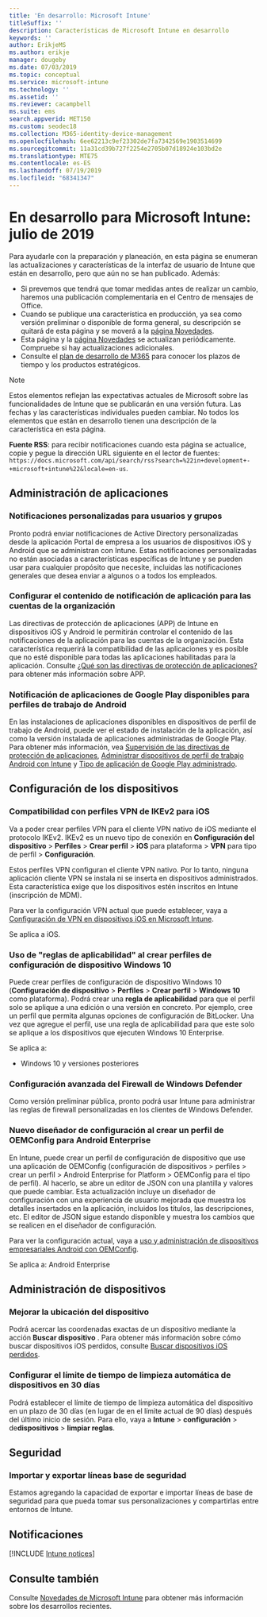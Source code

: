 ```yaml
---
title: 'En desarrollo: Microsoft Intune'
titleSuffix: ''
description: Características de Microsoft Intune en desarrollo
keywords: ''
author: ErikjeMS
ms.author: erikje
manager: dougeby
ms.date: 07/03/2019
ms.topic: conceptual
ms.service: microsoft-intune
ms.technology: ''
ms.assetid: ''
ms.reviewer: cacampbell
ms.suite: ems
search.appverid: MET150
ms.custom: seodec18
ms.collection: M365-identity-device-management
ms.openlocfilehash: 6ee62213c9ef23302de7fa7342569e1903514699
ms.sourcegitcommit: 11a31cd39b727f2254e2705b07d18924e103bd2e
ms.translationtype: MTE75
ms.contentlocale: es-ES
ms.lasthandoff: 07/19/2019
ms.locfileid: "68341347"
---
```

# <a name="in-development-for-microsoft-intune---july-2019"></a>En desarrollo para Microsoft Intune: julio de 2019

Para ayudarle con la preparación y planeación, en esta página se enumeran las actualizaciones y características de la interfaz de usuario de Intune que están en desarrollo, pero que aún no se han publicado. Además:

- Si prevemos que tendrá que tomar medidas antes de realizar un cambio, haremos una publicación complementaria en el Centro de mensajes de Office.
- Cuando se publique una característica en producción, ya sea como versión preliminar o disponible de forma general, su descripción se quitará de esta página y se moverá a la [página Novedades](whats-new.md).
- Esta página y la [página Novedades](whats-new.md) se actualizan periódicamente. Compruebe si hay actualizaciones adicionales.
- Consulte el [plan de desarrollo de M365](https://www.microsoft.com/microsoft-365/roadmap?rtc=2&filters=EMS) para conocer los plazos de tiempo y los productos estratégicos.

> [!Note]
> Estos elementos reflejan las expectativas actuales de Microsoft sobre las funcionalidades de Intune que se publicarán en una versión futura. Las fechas y las características individuales pueden cambiar. No todos los elementos que están en desarrollo tienen una descripción de la característica en esta página.

**Fuente RSS**: para recibir notificaciones cuando esta página se actualice, copie y pegue la dirección URL siguiente en el lector de fuentes: `https://docs.microsoft.com/api/search/rss?search=%22in+development+-+microsoft+intune%22&locale=en-us`.

<!--
## What's coming to Intune in the Azure portal 
## What's coming to Intune apps
## Notices
-->

<!-- Common categories:  
#### App management
#### Device configuration
#### Device enrollment
#### Device management
#### Intune apps
#### Monitor and troubleshoot
#### Role-based access control
#### Security

-->
 
<!-- ***********************************************-->
## <a name="app-management"></a>Administración de aplicaciones


### <a name="customized-notifications-for-users-and-groups-------16766574-----"></a>Notificaciones personalizadas para usuarios y grupos    <!-- 16766574   -->
Pronto podrá enviar notificaciones de Active Directory personalizadas desde la aplicación Portal de empresa a los usuarios de dispositivos iOS y Android que se administran con Intune. Estas notificaciones personalizadas no están asociadas a características específicas de Intune y se pueden usar para cualquier propósito que necesite, incluidas las notificaciones generales que desea enviar a algunos o a todos los empleados.  

### <a name="configure-app-notification-content-for-organization-accounts----2576686---"></a>Configurar el contenido de notificación de aplicación para las cuentas de la organización <!-- 2576686 -->
Las directivas de protección de aplicaciones (APP) de Intune en dispositivos iOS y Android le permitirán controlar el contenido de las notificaciones de la aplicación para las cuentas de la organización. Esta característica requerirá la compatibilidad de las aplicaciones y es posible que no esté disponible para todas las aplicaciones habilitadas para la aplicación. Consulte [¿Qué son las directivas de protección de aplicaciones?](app-protection-policy.md) para obtener más información sobre APP.

### <a name="available-google-play-app-reporting-for-android-work-profiles----3041956----"></a>Notificación de aplicaciones de Google Play disponibles para perfiles de trabajo de Android <!-- 3041956  -->
En las instalaciones de aplicaciones disponibles en dispositivos de perfil de trabajo de Android, puede ver el estado de instalación de la aplicación, así como la versión instalada de aplicaciones administradas de Google Play. Para obtener más información, vea [Supervisión de las directivas de protección de aplicaciones](app-protection-policies-monitor.md), [Administrar dispositivos de perfil de trabajo Android con Intune](android-enterprise-overview.md) y [Tipo de aplicación de Google Play administrado](apps-add-android-for-work.md#managed-google-play-app-type).

<!-- ***********************************************-->
## <a name="device-configuration"></a>Configuración de los dispositivos


### <a name="support-for-ikev2-vpn-profiles-for-ios----1943438---"></a>Compatibilidad con perfiles VPN de IKEv2 para iOS <!-- 1943438 -->
Va a poder crear perfiles VPN para el cliente VPN nativo de iOS mediante el protocolo IKEv2. IKEv2 es un nuevo tipo de conexión en **Configuración del dispositivo** > **Perfiles** > **Crear perfil** > **iOS** para plataforma > **VPN** para tipo de perfil > **Configuración**.

Estos perfiles VPN configuran el cliente VPN nativo. Por lo tanto, ninguna aplicación cliente VPN se instala ni se inserta en dispositivos administrados. Esta característica exige que los dispositivos estén inscritos en Intune (inscripción de MDM).

Para ver la configuración VPN actual que puede establecer, vaya a [Configuración de VPN en dispositivos iOS en Microsoft Intune](vpn-settings-ios.md).

Se aplica a iOS.

### <a name="use-applicability-rules-when-creating-windows-10-device-configuration-profiles----2549910---"></a>Uso de "reglas de aplicabilidad" al crear perfiles de configuración de dispositivo Windows 10 <!-- 2549910 -->
Puede crear perfiles de configuración de dispositivo Windows 10 (**Configuración de dispositivo** > **Perfiles** > **Crear perfil** > **Windows 10** como plataforma). Podrá crear una **regla de aplicabilidad** para que el perfil solo se aplique a una edición o una versión en concreto. Por ejemplo, cree un perfil que permita algunas opciones de configuración de BitLocker. Una vez que agregue el perfil, use una regla de aplicabilidad para que este solo se aplique a los dispositivos que ejecuten Windows 10 Enterprise.

Se aplica a: 
- Windows 10 y versiones posteriores

### <a name="advanced-settings-for-windows-defender-firewall-------1311949-------"></a>Configuración avanzada del Firewall de Windows Defender   <!--  1311949     -->
Como versión preliminar pública, pronto podrá usar Intune para administrar las reglas de firewall personalizadas en los clientes de Windows Defender.  

### <a name="new-configuration-designer-when-creating-an-oemconfig-profile-for-android-enterprise----3712769----"></a>Nuevo diseñador de configuración al crear un perfil de OEMConfig para Android Enterprise <!-- 3712769  -->
En Intune, puede crear un perfil de configuración de dispositivo que use una aplicación de OEMConfig (configuración de dispositivos > perfiles > crear un perfil > Android Enterprise for Platform > OEMConfig para el tipo de perfil). Al hacerlo, se abre un editor de JSON con una plantilla y valores que puede cambiar. Esta actualización incluye un diseñador de configuración con una experiencia de usuario mejorada que muestra los detalles insertados en la aplicación, incluidos los títulos, las descripciones, etc. El editor de JSON sigue estando disponible y muestra los cambios que se realicen en el diseñador de configuración.

Para ver la configuración actual, vaya a [uso y administración de dispositivos empresariales Android con OEMConfig](android-oem-configuration-overview.md).

Se aplica a: Android Enterprise


<!-- ***********************************************-->
## <a name="device-management"></a>Administración de dispositivos

### <a name="improve-device-location---3855417---"></a>Mejorar la ubicación del dispositivo<!-- 3855417 -->
Podrá acercar las coordenadas exactas de un dispositivo mediante la acción **Buscar dispositivo** . Para obtener más información sobre cómo buscar dispositivos iOS perdidos, consulte [Buscar dispositivos iOS perdidos](device-locate.md).

### <a name="configure-automatic-device-clean-up-time-limit-down-to-30-days---4231059----"></a>Configurar el límite de tiempo de limpieza automática de dispositivos en 30 días <!--4231059  -->
Podrá establecer el límite de tiempo de limpieza automática del dispositivo en un plazo de 30 días (en lugar de en el límite actual de 90 días) después del último inicio de sesión. Para ello, vaya a **Intune** > **configuración** > de**dispositivos** > **limpiar reglas**.


<!-- ***********************************************-->
## <a name="security"></a>Seguridad

### <a name="import-and-export-security-baselines------3408610------------"></a>Importar y exportar líneas base de seguridad    <!--3408610          -->  
Estamos agregando la capacidad de exportar e importar líneas de base de seguridad para que pueda tomar sus personalizaciones y compartirlas entre entornos de Intune.



<!-- ***********************************************-->
## <a name="notices"></a>Notificaciones

[!INCLUDE [Intune notices](./includes/intune-notices.md)]

## <a name="see-also"></a>Consulte también
Consulte [Novedades de Microsoft Intune](whats-new.md) para obtener más información sobre los desarrollos recientes.


